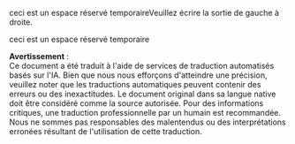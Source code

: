 ceci est un espace réservé temporaireVeuillez écrire la sortie de gauche à droite.

ceci est un espace réservé temporaire

**Avertissement** :  
Ce document a été traduit à l'aide de services de traduction automatisés basés sur l'IA. Bien que nous nous efforçons d'atteindre une précision, veuillez noter que les traductions automatiques peuvent contenir des erreurs ou des inexactitudes. Le document original dans sa langue native doit être considéré comme la source autorisée. Pour des informations critiques, une traduction professionnelle par un humain est recommandée. Nous ne sommes pas responsables des malentendus ou des interprétations erronées résultant de l'utilisation de cette traduction.